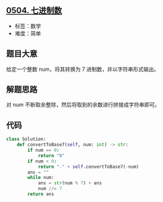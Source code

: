 ## [0504. 七进制数](https://leetcode-cn.com/problems/base-7/)

- 标签：数学
- 难度：简单

## 题目大意

给定一个整数 num，将其转换为 7 进制数，并以字符串形式输出。

## 解题思路

对 num 不断取余整除，然后将取到的余数进行拼接成字符串即可。

## 代码

```Python
class Solution:
    def convertToBase7(self, num: int) -> str:
        if num == 0:
            return "0"
        if num < 0:
            return "-" + self.convertToBase7(-num)
        ans = ""
        while num:
            ans = str(num % 7) + ans
            num //= 7
        return ans
```

